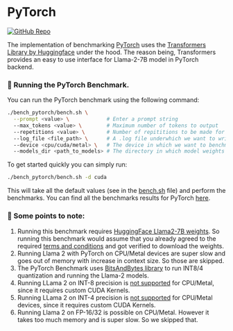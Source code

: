 # PyTorch

[![GitHub Repo](https://img.shields.io/badge/github-%23121011.svg?style=for-the-badge&logo=github&logoColor=white)](https://github.com/huggingface/transformers) &nbsp;

The implementation of benchmarking [PyTorch](https://github.com/pytorch/pytorch) uses the [Transformers Library by Huggingface](https://github.com/huggingface/transformers) under the hood. The reason being, Transformers provides an easy to use interface for Llama-2-7B model in PyTorch backend.


### 🚀 Running the PyTorch Benchmark.

You can run the PyTorch benchmark using the following command:

```bash
./bench_pytorch/bench.sh \
  --prompt <value> \            # Enter a prompt string
  --max_tokens <value> \        # Maximum number of tokens to output
  --repetitions <value> \       # Number of repititions to be made for the prompt.
  --log_file <file_path> \      # A .log file underwhich we want to write the results.
  --device <cpu/cuda/metal> \   # The device in which we want to benchmark.
  --models_dir <path_to_models> # The directory in which model weights are present
```

To get started quickly you can simply run:

```bash
./bench_pytorch/bench.sh -d cuda
```
This will take all the default values (see in the [bench.sh](/bench_pytorch/bench.sh) file) and perform the benchmarks. You can find all the benchmarks results for PyTorch [here](/docs/llama2.md).


### 👀 Some points to note:

1. Running this benchmark requires [HuggingFace Llama2-7B weights](https://huggingface.co/meta-llama/Llama-2-7b). So running this benchmark would assume that you already agreed to the required [terms and conditions](https://ai.meta.com/resources/models-and-libraries/llama-downloads/) and got verified to download the weights.
2. Running Llama 2 with PyTorch on CPU/Metal devices are super slow and goes out of memory with increase in context size. So those are skipped.
3. The PyTorch Benchmark uses [BitsAndBytes library](https://github.com/TimDettmers/bitsandbytes/tree/main) to run INT8/4 quantization and running the Llama-2 models.
4. Running LLama 2 on INT-8 precision is [not supported](https://github.com/TimDettmers/bitsandbytes/blob/1e642109dc7bb668c1e80f53ef80803d4ff11701/bitsandbytes/autograd/_functions.py#L225) for CPU/Metal, since it requires custom CUDA Kernels.
5. Running LLama 2 on INT-4 precision is [not supported](https://github.com/TimDettmers/bitsandbytes/blob/1e642109dc7bb668c1e80f53ef80803d4ff11701/bitsandbytes/autograd/_functions.py#L565) for CPU/Metal devices, since it requires custom CUDA Kernels.
6. Running Llama 2 on FP-16/32 is possible on CPU/Metal. However it takes too much memory and is super slow. So we skipped that.
